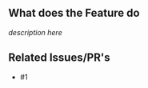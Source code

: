 <!--
## Make sure you have done these steps

- Make sure you have Read & followed these steps in [CONTRIBUTING](.github/CONTRIBUTING.md)
- remove the parts that are not applicable
-->

## What does the Feature do

*description here*

## Related Issues/PR's

- #1
